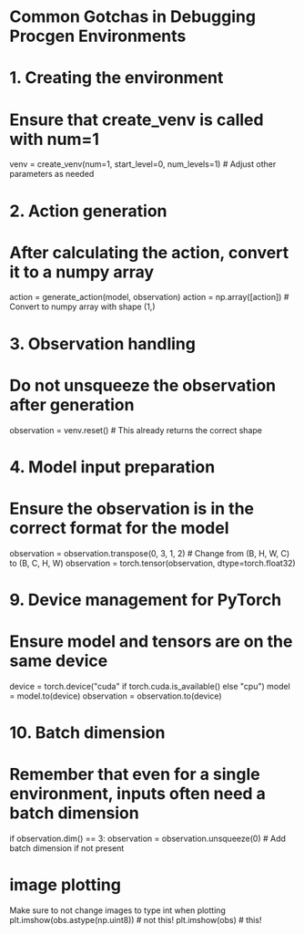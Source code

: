 # Common Gotchas in Debugging Procgen Environments

# 1. Creating the environment
# Ensure that create_venv is called with num=1
venv = create_venv(num=1, start_level=0, num_levels=1)  # Adjust other parameters as needed

# 2. Action generation
# After calculating the action, convert it to a numpy array
action = generate_action(model, observation)
action = np.array([action])  # Convert to numpy array with shape (1,)

# 3. Observation handling
# Do not unsqueeze the observation after generation
observation = venv.reset()  # This already returns the correct shape

# 4. Model input preparation
# Ensure the observation is in the correct format for the model
observation = observation.transpose(0, 3, 1, 2)  # Change from (B, H, W, C) to (B, C, H, W)
observation = torch.tensor(observation, dtype=torch.float32)


# 9. Device management for PyTorch
# Ensure model and tensors are on the same device
device = torch.device("cuda" if torch.cuda.is_available() else "cpu")
model = model.to(device)
observation = observation.to(device)

# 10. Batch dimension
# Remember that even for a single environment, inputs often need a batch dimension
if observation.dim() == 3:
    observation = observation.unsqueeze(0)  # Add batch dimension if not present


# image plotting
Make sure to not change images to type int when plotting
plt.imshow(obs.astype(np.uint8)) # not this!
plt.imshow(obs) # this!